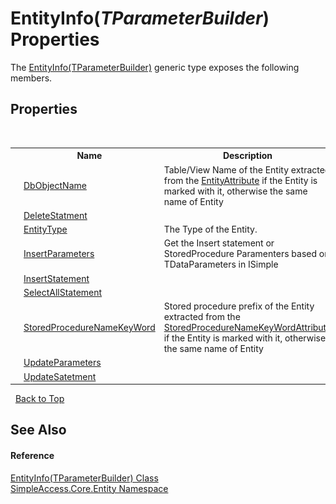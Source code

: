 # EntityInfo(*TParameterBuilder*) Properties
 

The <a href="T_SimpleAccess_Core_Entity_EntityInfo_1">EntityInfo(TParameterBuilder)</a> generic type exposes the following members.


## Properties
&nbsp;<table><tr><th></th><th>Name</th><th>Description</th></tr><tr><td>![Public property](media/pubproperty.gif "Public property")</td><td><a href="P_SimpleAccess_Core_Entity_EntityInfo_1_DbObjectName">DbObjectName</a></td><td>
Table/View Name of the Entity extracted from the <a href="T_SimpleAccess_EntityAttribute">EntityAttribute</a> if the Entity is marked with it, otherwise the same name of Entity</td></tr><tr><td>![Public property](media/pubproperty.gif "Public property")</td><td><a href="P_SimpleAccess_Core_Entity_EntityInfo_1_DeleteStatment">DeleteStatment</a></td><td /></tr><tr><td>![Public property](media/pubproperty.gif "Public property")</td><td><a href="P_SimpleAccess_Core_Entity_EntityInfo_1_EntityType">EntityType</a></td><td>
The Type of the Entity.</td></tr><tr><td>![Public property](media/pubproperty.gif "Public property")</td><td><a href="P_SimpleAccess_Core_Entity_EntityInfo_1_InsertParameters">InsertParameters</a></td><td>
Get the Insert statement or StoredProcedure Paramenters based on TDataParameters in ISimple</td></tr><tr><td>![Public property](media/pubproperty.gif "Public property")</td><td><a href="P_SimpleAccess_Core_Entity_EntityInfo_1_InsertStatement">InsertStatement</a></td><td /></tr><tr><td>![Public property](media/pubproperty.gif "Public property")</td><td><a href="P_SimpleAccess_Core_Entity_EntityInfo_1_SelectAllStatement">SelectAllStatement</a></td><td /></tr><tr><td>![Public property](media/pubproperty.gif "Public property")</td><td><a href="P_SimpleAccess_Core_Entity_EntityInfo_1_StoredProcedureNameKeyWord">StoredProcedureNameKeyWord</a></td><td>
Stored procedure prefix of the Entity extracted from the <a href="T_SimpleAccess_StoredProcedureNameKeyWordAttribute">StoredProcedureNameKeyWordAttribute</a> if the Entity is marked with it, otherwise the same name of Entity</td></tr><tr><td>![Public property](media/pubproperty.gif "Public property")</td><td><a href="P_SimpleAccess_Core_Entity_EntityInfo_1_UpdateParameters">UpdateParameters</a></td><td></td></tr><tr><td>![Public property](media/pubproperty.gif "Public property")</td><td><a href="P_SimpleAccess_Core_Entity_EntityInfo_1_UpdateSatetment">UpdateSatetment</a></td><td /></tr></table>&nbsp;
<a href="#entityinfo(*tparameterbuilder*)-properties">Back to Top</a>

## See Also


#### Reference
<a href="T_SimpleAccess_Core_Entity_EntityInfo_1">EntityInfo(TParameterBuilder) Class</a><br /><a href="N_SimpleAccess_Core_Entity">SimpleAccess.Core.Entity Namespace</a><br />